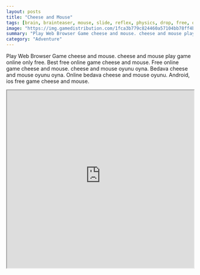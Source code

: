 ```yaml
---
layout: posts
title: "Cheese and Mouse"
tags: [brain, brainteaser, mouse, slide, reflex, physics, drop, free, online, games, oyna, game, free, games, play, play, games]
image: "https://img.gamedistribution.com/1fca3b779c824460a57104bb78ff4b8b-1280x550.jpeg"
summary: "Play Web Browser Game cheese and mouse. cheese and mouse play game online only free. Best free online game cheese and mouse. Free online game cheese and mouse. cheese and mouse oyunu oyna. Bedava cheese and mouse oyunu oyna. Online bedava cheese and mouse oyunu. Android, ios free game cheese and mouse."
category: "Adventure"
---
```


Play Web Browser Game cheese and mouse. cheese and mouse play game online only free. Best free online game cheese and mouse. Free online game cheese and mouse. cheese and mouse oyunu oyna. Bedava cheese and mouse oyunu oyna. Online bedava cheese and mouse oyunu. Android, ios free game cheese and mouse.

<iframe width="100%" height="480px;" src="https://html5.gamedistribution.com/1fca3b779c824460a57104bb78ff4b8b/"></iframe>